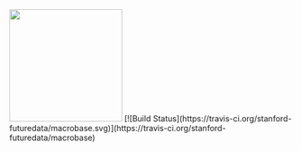 <img src="https://raw.githubusercontent.com/stanford-futuredata/macrobase/master/src/main/resources/frontend/macrobase.png" width="200">
[![Build Status](https://travis-ci.org/stanford-futuredata/macrobase.svg)](https://travis-ci.org/stanford-futuredata/macrobase)
